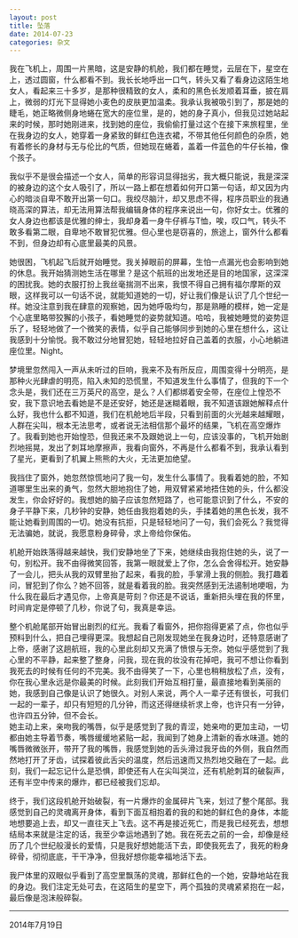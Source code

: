 ```yaml
---
layout: post
title: 坠落
date: 2014-07-23
categories: 杂文
---
```


我在飞机上，周围一片黑暗，这是安静的机舱，我们都在睡觉，云层在下，星空在上，透过圆窗，什么都看不到。我长长地呼出一口气，转头又看了看身边这陌生地女人，看起来三十多岁，是那种很精致的女人，柔和的黑色长发顺着耳垂，披在肩上，微弱的灯光下显得她小麦色的皮肤更加温柔。我承认我被吸引到了，那是她的睫毛，她正略微侧身地蜷在宽大的座位里，是的，她的身子真小，但我见过她站起来的时候，那时她刚进来，找到她的座位，我偷偷打量过这个在接下来旅程里，坐在我身边的女人，她穿着一身紧致的鲜红色连衣裙，不带其他任何颜色的杂质，她有着修长的身材与无与伦比的气质，但她现在蜷着，盖着一件蓝色的牛仔长袖，像个孩子。

我似乎不是很会描述一个女人，简单的形容词显得拙劣，我大概只能说，我是深深的被身边的这个女人吸引了，所以一路上都在想着如何开口第一句话，却又因为内心的暗淡自卑不敢开出第一句口。我绞尽脑汁，却又思虑不得，程序员职业的我通晓高深的算法，却无法用算法帮我编辑身体的程序来说出一句，你好女士。优雅的女人身边也都该是优雅的绅士，我却身着一身牛仔裤与T恤，唉，叹口气，转头不敢多看第二眼，自卑地不敢冒犯优雅。但心里也是窃喜的，旅途上，窗外什么都看不到，但身边却有心底里最美的风景。  

她很困，飞机起飞后就开始睡觉。我关掉眼前的屏幕，生怕一点漏光也会影响到她的休息。我开始猜测她生活在哪里？是这个航班的出发地还是目的地国家，这深深的困扰我。她的衣服打扮上我丝毫揣测不出来，我恨不得自己拥有福尔摩斯的双眼，这样我可以一句话不说，就能知道她的一切，好让我们像是认识了几个世纪一样。她没注意到我在肆意的观察她，因为她呼吸均匀，那是熟睡的模样，她一定是个心底里略带狡獬的小孩子，看她睡觉的姿势就知道。哈哈，我被她睡觉的姿势逗乐了，轻轻地做了一个微笑的表情，似乎自己能够同步到她的心里在想什么，这让我感到十分愉悦。我不敢过分地冒犯她，轻轻地拉好自己盖着的衣服，小心地躺进座位里。Night。  

梦境里忽然闯入一声从未听过的巨响，我来不及有所反应，周围变得十分明亮，是那种火光肆虐的明亮，陷入未知的恐慌里，不知道发生什么事情了，但我的下一个念头是，我们还在三万英尺的高空，是么？人们都绑着安全带，在座位上惶恐不安，我下意识地去看她是不是还安好，她还是迷糊着眼，我不知道该跟她解释点什么好，我也什么都不知道，我们在机舱地后半段，只看到前面的火光越来越耀眼，人群在尖叫，根本无法思考，或者说无法相信那个最坏的结果，飞机在高空爆炸了。我看到她也开始惶恐，但我还来不及跟她说上一句，应该没事的，飞机开始剧烈地摇晃，发出了刺耳地摩擦声，我看向窗外，不再是什么都看不到，我承认看到了星光，更看到了机翼上熊熊的大火，无法更加绝望。  

我挡住了窗外，她忽然惊慌地问了我一句，发生什么事情了。我看着她的脸，不知道哪里生出来的勇气，忽然大胆地抱住了她，用双臂紧紧地捂住她的头，什么都没发生，你会好好的。我想她的脑子应该忽然短路了，也可能意识到了什么，不安的身子平静下来，几秒钟的安静，她任由我抱着她的头，手揉着她的黑色长发，我不能让她看到周围的一切。她没有抗拒，只是轻轻地问了一句，我们会死么？我觉得无法骗她，就说，我愿意粉身碎骨，求上帝给你保佑。  

机舱开始跌落得越来越快，我们安静地坐了下来，她继续由我抱住她的头，说了一句，别松开。我不由得微笑回答，我第一眼就爱上了你，怎么会舍得松开。她安静了一会儿，把头从我的双臂里抬了起来，看我的脸，手掌滑上我的侧脸。我打趣着问，冒犯到了你么？她不回答，就是看着我的脸。我突然感到无法遏制地哽咽，为什么我在最后才遇见你，上帝真是苛刻？你还是不说话，重新把头埋在我的怀里，时间肯定是停顿了几秒，你说了句，我真是幸运。  

整个机舱尾部开始冒出剧烈的红光。我看了看窗外，把你抱得更紧了点，你也似乎预料到什么，把自己埋得更深。我想起自己刚发现她坐在我身边时，还特意感谢了上帝，感谢了这趟航班，我的心里此刻却又充满了愤恨与无奈。她似乎感觉到了我心里的不平静，起来整了整身，问我，现在我的妆没有花掉吧，我可不想让你看到我死去的时候有任何的不完美。我不由得笑了一下，心里也稍稍放松了点，没有，你在我心里永远是你最美的时候。此刻我们开始互相打量，最直接地看到美丽的她，我感到自己像是认识了她很久。对别人来说，两个人一辈子还有很长，可我们一起的一辈子，却只有短短的几分钟，而这还得继续祈求上帝，也许只有一分钟，也许四五分钟，但不会长。  
她主动上来，亲吻我的嘴唇，似乎是感觉到了我的青涩，她亲吻的更加主动，一切都由她主导着节奏，嘴唇缓缓地紧贴一起，我闻到了她身上清新的香水味道。她的嘴唇微微张开，带开了我的嘴唇，我感觉到她的舌头滑过我牙齿的外侧，我自然而然地打开了牙齿，试探着彼此舌尖的温度，然后迅速而又热烈地交融在了一起。此刻，我们一起忘记什么是恐惧，即使还有人在尖叫哭泣，还有机舱刺耳的破裂声，还有半空中传来的爆炸，都已经被我们忘却。  

终于，我们这段机舱开始破裂，有一片爆炸的金属碎片飞来，划过了整个尾部。我感觉到自己的灵魂离开身体，看到下面互相抱着的我的和她的鲜红色的身体，本能地想要追上去，却又一直往天上飞去。这不再是接近死亡，而是我已经死去，想想结局本来就是注定的话，我至少幸运地遇到了她。我在死去之前的一会，却像是经历了几个世纪般漫长的爱情，只是我好想她能活下去，即使我死去了，我死的粉身碎骨，彻彻底底，干干净净，但我好想你能幸福地活下去。  

我尸体里的双眼似乎看到了高空里飘荡的灵魂，那鲜红色的一个她，安静地站在我的身边。我们注定无处可去，在这陌生的星空下，两个孤独的灵魂紧紧抱在一起，最后像是泡沫般碎裂。  

---

2014年7月19日